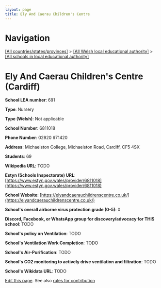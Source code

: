 ```yaml
---
layout: page
title: Ely And Caerau Children's Centre
---
```

# Navigation

[[All countries/states/provinces]](../../..) > [[All Welsh local educational authority]](../..) > [[All schools in local educational authority]](..)

# Ely And Caerau Children's Centre (Cardiff)

**School LEA number**: 681

**Type**: Nursery

**Type (Welsh)**: Not applicable

**School Number**: 6811018

**Phone Number**: 02920 671420

**Address**: Michaelston College, Michaelston Road, Cardiff, CF5 4SX

**Students**: 69

**Wikipedia URL**: TODO

**Estyn (Schools Inspectorate) URL**: [https://www.estyn.gov.wales/provider/6811018](https://www.estyn.gov.wales/provider/6811018)

**School Website**: [https://elyandcaerauchildrenscentre.co.uk/](https://elyandcaerauchildrenscentre.co.uk/)

**School's overall airborne virus protection grade (0-5)**: 0

**Discord, Facebook, or WhatsApp group for discovery/advocacy for THIS school**: TODO

**School's policy on Ventilation**: TODO

**School's Ventilation Work Completion**: TODO

**School's Air-Purification**: TODO

**School's CO2 monitoring to actively drive ventilation and filtration**: TODO

**School's Wikidata URL**: TODO




[Edit this page](https://github.com/ventilate-schools/Wales/edit/prif/./Cardiff/Ely_And_Caerau_Children's_Centre.md). See also [rules for contribution](../../../contribution-rules/)